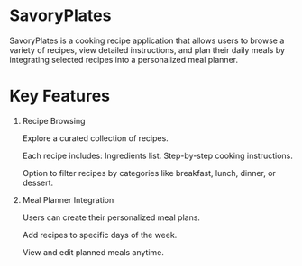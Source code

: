 # SavoryPlates

SavoryPlates is a cooking recipe application that allows users to browse a variety of recipes, view detailed instructions, and plan their daily meals by integrating selected recipes into a personalized meal planner.




# Key Features

1. Recipe Browsing

    Explore a curated collection of recipes.

    Each recipe includes:
        Ingredients list.
        Step-by-step cooking instructions.

    Option to filter recipes by categories like breakfast, lunch, dinner, or dessert.

2. Meal Planner Integration

    Users can create their personalized meal plans.

    Add recipes to specific days of the week.

    View and edit planned meals anytime.